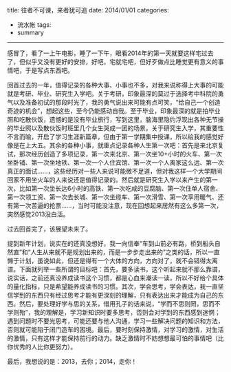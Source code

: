 title: 往者不可谏，来者犹可追
date: 2014/01/01
categories: 
- 流水帐
tags: 
- summary
---



感冒了，看了一上午电影，睡了一下午，眼看2014年的第一天就要这样宅过去了，但似乎又没有更好的安排，好吧，宅就宅吧，但好歹做点比睡觉更有意义的事情吧，于是写点东西吧。

回首过去的一年，值得记录的各种大事、小事也不多，对我来说称得上大事的可能就是考研、毕业、研究生入学吧。关于考研，印象最深的莫过于选择考中科院的勇气以及准备初试的那段时光了，我的勇气说出来可能有点可笑，“给自己一个创造奇迹的机会”，想起这些，至今仍能感动自我。至于毕业，印象最深的就是拍毕业照和吃散伙饭，遗憾的是没有毕业旅行，写到这里，脑海里隐约浮现出各种无节操的毕业照以及散伙饭时班里几个女生哭成一团的场景。关于研究生入学，其重要性不言而喻，开启了学习生涯新篇章，但由于第一学期集中授课，所以给我的感觉好像是在上大五。其余的各种小事，就重点记录各种人生第一次吧：首先是来北京复试，那次经历创造了多项记录，第一次来北京、第一次坐10+小时的火车、第一次坐卧铺、第一次坐地铁、第一次一个人住宾馆、第一次一个人离家这么远、第一次真正的面试……，这些经历对一些人来说可能微不足道，但对我这样一个大学期间回家不用坐火车的人来说还是值得记录的。然后就是研究生入学以来产生的第一次，比如第一次坐长达6小时的高铁、第一次吃咸的豆腐脑、第一次住单人宿舍、第一次领工资、第一次去长城、第一次坐缆车、第一次滑雪、第一次享用暖气、还有第一次苦逼的抢票……，当时可能没注意，现在回想起来居然有这么多第一次，突然感觉2013没白活。

过去回首完了，该展望未来了。

提到新年计划，说实在的还真没想好，我一向信奉“车到山前必有路，桥到船头自然直”和“人生从来就不是规划出来的，而是一步步走出来的”之类的话，所以一直懒于计划，虽说如此，但还是得有一个大体的方向，方向对了，就不会错得太离谱。下面就列举一些所谓的目标吧：首先，要多读书，这个听起来就不那么靠谱，说实话，之前还真没养成读书这个习惯，都是心血来潮读一读，所以不好给个具体的量化指标，只是希望能养成读书的习惯。其次，学会思考，学会表达，我一直坚信学到的东西只有经过思考才能有更深刻的理解，只有表达出来才能成为自己的东西。然后，要处理好学与思的关系，借用孔子的话来说，“学而不思则罔，思而不学则殆”，我的理解是，学习新知识时要多思考，否则会对学到的东西感到迷惘；遇到问题时不要光思考，可能还要与他人沟通，学习一些解决问题的知识和方法，否则就可能陷于闭门造车的困境。最后，要时刻保持激情，对学习的激情，对生活的激情，只有这样才能保持前行的动力。缺乏激情时不妨想想最可怕的事情吧（比你优秀的人比你更努力）。

最后，我想说的是：2013，去你；2014，走你！


